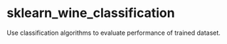 # sklearn_wine_classification
Use classification algorithms to evaluate performance of trained dataset.
